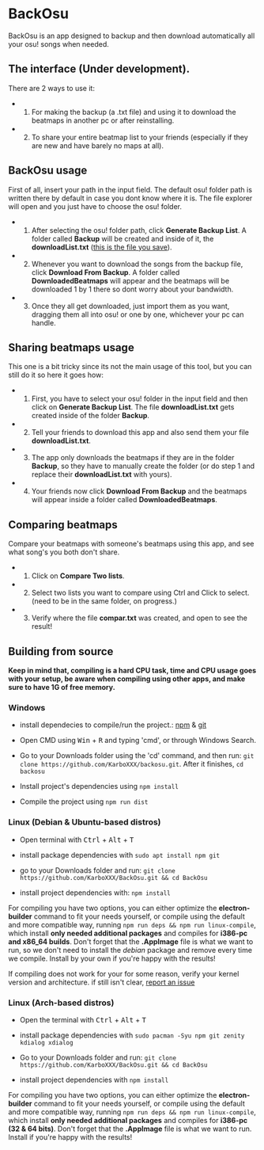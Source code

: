 # BackOsu
BackOsu is an app designed to backup and then download automatically all your osu! songs when needed.

## The interface (Under development).

There are 2 ways to use it:
- 1. For making the backup (a .txt file) and using it to download the beatmaps in another pc or after reinstalling.
- 2. To share your entire beatmap list to your friends (especially if they are new and have barely no maps at all).

## BackOsu usage
First of all, insert your path in the input field.
The default osu! folder path is written there by default in case you dont know where it is.
The file explorer will open and you just have to choose the osu! folder.

- 1. After selecting the osu! folder path, click **Generate Backup List**. A folder called **Backup** will be created and inside of it, the **downloadList.txt** (<u>this is the file you save</u>).
- 2. Whenever you want to download the songs from the backup file, click **Download From Backup**. A folder called **DownloadedBeatmaps** will appear and the beatmaps will be downloaded 1 by 1 there so dont worry about your bandwidth.
- 3. Once they all get downloaded, just import them as you want, dragging them all into osu! or one by one, whichever your pc can handle.

## Sharing beatmaps usage
This one is a bit tricky since its not the main usage of this tool, but you can still do it so here it goes how:

- 1. First, you have to select your osu! folder in the input field and then click on **Generate Backup List**. The file **downloadList.txt** gets created inside of the folder **Backup**.
- 2. Tell your friends to download this app and also send them your file **downloadList.txt**.
- 3. The app only downloads the beatmaps if they are in the folder **Backup**, so they have to manually create the folder (or do step 1 and replace their **downloadList.txt** with yours).
- 4. Your friends now click **Download From Backup** and the beatmaps will appear inside a folder called **DownloadedBeatmaps**.

## Comparing beatmaps
Compare your beatmaps with someone's beatmaps using this app, and see what song's you both don't share.

- 1. Click on **Compare Two lists**.
- 2. Select two lists you want to compare using Ctrl and Click to select. (need to be in the same folder, on progress.)
- 3. Verify where the file **compar.txt** was created, and open to see the result!

## Building from source
**Keep in mind that, compiling is a hard CPU task, time and CPU usage goes with your setup, be aware when compiling using other apps, and make sure to have 1G of free memory.**
### Windows
- install dependecies to compile/run the project.: [npm](https://docs.npmjs.com/downloading-and-installing-node-js-and-npm) & [git](https://git-scm.com/download/win)

- Open CMD using <kbd>Win</kbd> + <kbd>R</kbd> and typing 'cmd', or through Windows Search.

- Go to your Downloads folder using the 'cd' command, and then run: `git clone https://github.com/KarboXXX/backosu.git`. After it finishes, `cd backosu`

- Install project's dependencies using `npm install`

- Compile the project using `npm run dist`

### Linux (Debian & Ubuntu-based distros)
- Open terminal with <kbd>Ctrl</kbd> + <kbd>Alt</kbd> + <kbd>T</kbd>

- install package dependencies with 
  ```sudo apt install npm git```

- go to your Downloads folder and run: 
  ```git clone https://github.com/KarboXXX/BackOsu.git && cd BackOsu```

- install project dependencies with: 
  ```npm install```

For compiling you have two options, you can either optimize the **electron-builder** command to fit your needs yourself, or compile using the default and more compatible way, running `npm run deps && npm run linux-compile`, which install **only needed additional packages** and compiles for **i386-pc and x86_64 builds**. Don't forget that the **.AppImage** file is what we want to run, so we don't need to install the *debian* package and remove every time we compile. Install by your own if you're happy with the results!

If compiling does not work for your for some reason, verify your kernel version and architecture. if still isn't clear, [report an issue](https://github.com/KarboXXX/backosu/issues)

### Linux (Arch-based distros)
- Open the terminal with <kbd>Ctrl</kbd> + <kbd>Alt</kbd> + <kbd>T</kbd>
  
- install package dependencies with 
  ```sudo pacman -Syu npm git zenity kdialog xdialog```
  
- Go to your Downloads folder and run: 
  ```git clone https://github.com/KarboXXX/BackOsu.git && cd BackOsu```
  
- install project dependencies with 
  ```npm install```
  
For compiling you have two options, you can either optimize the **electron-builder** command to fit your needs yourself, or compile using the default and more compatible way, running `npm run deps && npm run linux-compile`, which install **only needed additional packages** and compiles for **i386-pc (32 & 64 bits)**. Don't forget that the **.AppImage** file is what we want to run. Install if you're happy with the results!
